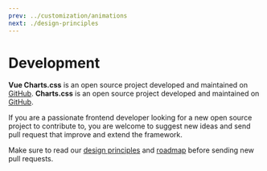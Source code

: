 ```yaml
---
prev: ../customization/animations
next: ./design-principles
---
```


# Development

**Vue Charts.css** is an open source project developed and maintained on [GitHub](https://github.com/mrspence/vue.charts.css).
**Charts.css** is an open source project developed and maintained on [GitHub](https://github.com/ChartsCSS/charts.css).

If you are a passionate frontend developer looking for a new open source project to contribute to, you are welcome to suggest new ideas and send pull request that improve and extend the framework.

Make sure to read our [design principles](/development/design-principles/) and [roadmap](/development/roadmap/) before sending new pull requests.
